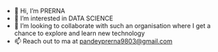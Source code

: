 - 👋 Hi, I’m PRERNA
- 👀 I’m interested in DATA SCIENCE
- 💞️ I’m looking to collaborate with such an organisation where I get a chance to explore and learn new technology
- 📫 Reach out to ma at pandeyprerna9803@gmail.com


